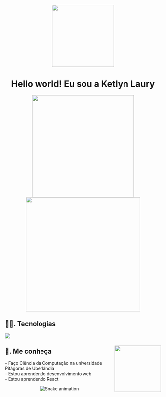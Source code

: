 <div align="center">
<img height="200" src="https://media.giphy.com/media/v1.Y2lkPTc5MGI3NjExM2x5d2JzaDhvMTRwd2Vib2dubWlqMmplbGdqcXNteXZqOXM5eHMyaiZlcD12MV9pbnRlcm5hbF9naWZfYnlfaWQmY3Q9Zw/57nf4oyyMmZ2L9QqJN/giphy.gif" />
<div>
  
<h1> Hello world! Eu sou a Ketlyn Laury</h1>

<img width="330" src="https://github-readme-stats.vercel.app/api/top-langs/?username=KetlynLaury&layout=compact&theme=radical" />
<img width="370" src="https://github-readme-stats.vercel.app/api?username=KetlynLaury&show_icons=true&theme=radical" />

<h2 align="left">👩‍💻. Tecnologias</h2>
<p align="left">
    <img src="https://skillicons.dev/icons?i=html,css,javascript,react" />
</p>

###
<img align="right" height="150" src="https://media.giphy.com/media/v1.Y2lkPTc5MGI3NjExbzR2ZXF0MHdnYjAxbDhoZzNyZnAzbnlhdzE5eWM3dm8xNnBjODRnNSZlcD12MV9pbnRlcm5hbF9naWZfYnlfaWQmY3Q9Zw/6FxJBpNTBgWdJCXKD4/giphy.gif"/>

###
<h2 align="left"> 📰. Me conheça </h2>
<p align="left">- Faço Ciência da Computação na universidade Pitágoras de Uberlândia
<br>- Estou aprendendo desenvolvimento  web
<br>- Estou aprendendo React </p>

<img src="https://raw.githubusercontent.com/ketlynlaury/ketlynlaury/output/snake.svg" alt="Snake animation" />

###
